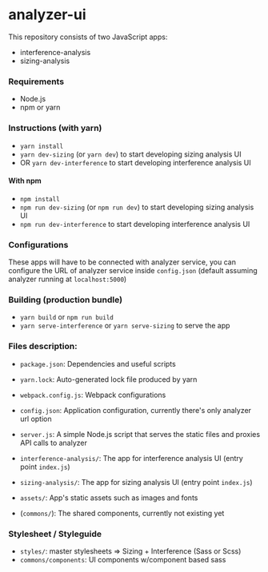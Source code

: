 # analyzer-ui

This repository consists of two JavaScript apps:
- interference-analysis
- sizing-analysis

### Requirements
- Node.js
- npm or yarn

### Instructions (with yarn)
- `yarn install`
- `yarn dev-sizing` (or `yarn dev`) to start developing sizing analysis UI
- OR `yarn dev-interference` to start developing interference analysis UI

#### With npm
- `npm install`
- `npm run dev-sizing` (or `npm run dev`) to start developing sizing analysis UI
- `npm run dev-interference` to start developing interference analysis UI

### Configurations
These apps will have to be connected with analyzer service, you can configure the URL of analyzer service inside `config.json` (default assuming analyzer running at `localhost:5000`)

### Building (production bundle)
- `yarn build` or `npm run build`
- `yarn serve-interference` or `yarn serve-sizing` to serve the app

### Files description:
- `package.json`: Dependencies and useful scripts
- `yarn.lock`: Auto-generated lock file produced by yarn
- `webpack.config.js`: Webpack configurations
- `config.json`: Application configuration, currently there's only analyzer url option
- `server.js`: A simple Node.js script that serves the static files and proxies API calls to analyzer
- `interference-analysis/`: The app for interference analysis UI (entry point `index.js`)
- `sizing-analysis/`: The app for sizing analysis UI (entry point `index.js`)
- `assets/`: App's static assets such as images and fonts

- (`commons/`): The shared components, currently not existing yet

### Stylesheet / Styleguide
- `styles/`: master stylesheets => Sizing + Interference (Sass or Scss)
- `commons/components`: UI components w/component based sass 
